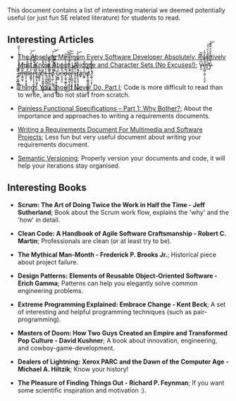 This document contains a list of interesting material we deemed potentially useful (or just fun SE related literature) for students to read.

## Interesting Articles
- [The Absolute Minimum Every Software Developer Absolutely, Positively Must Know About Unicode and Character Sets (No Excuses!)](https://www.joelonsoftware.com/2003/10/08/the-absolute-minimum-every-software-developer-absolutely-positively-must-know-about-unicode-and-character-sets-no-excuses/);
V̶̢̰͆͐̏͛̓͆̅è̵̯̲̰̺̣̼͈̠̜̯̝͙̩̓͒̅̔͒̑̾̚͘r̴̛͍͉̔̔̈̏̅͂̉̾̏̈́͒̕͝y̴̰̾̌͗̈́̀͋̄̈͒̿̍͊͝ ̵̡̢̞̝̪̘̼̜̬͙͈͊͆̅̚͘i̶͇̦͕̞͓̼̪̠̦̜̘̎̈́͋̾̄̀̈́͐̈́͛́̔̃̅̚m̶̡̛̻͖̝͌͆̀̉͠p̴̧̛̹̮͓͈̫̭͎̟̹̐̌͌͒̂̅̂̈͠o̷͈͇͍̥͛̑̈́͛̀̔̓̈́̋̍̈́͝r̶̡̧̧͎͙͔̬̺͔̞͕̳̔̆̿͌̿͆̑̿͘ͅͅt̷͚̻̙̟̺̮̬͙̄̄̒̌̊a̸̮͇̙̭̓̀̾̚n̵̢̧̥̩̳̲̭̠̪̼͚̠̟͊̏̈́̀̽͌̓̓͊t̶̡̞͖̰̟͚̹͍̮͓̻̓́̓̈́̀̔̈ ̶̡͕͈͎̤̬̼̞̊̈́͊̏̄̇̀̔̓̚t̵̨̛̥͚̺͓̣̘̣̫͚̻̒̀͆͐̽̔̏͑̔o̸̢͙̰̠̣͕̺̜̓̆͋̃̈́͆̔̿̂͑̍̚͝͝ ̴̨̥͓͓̪̥̦̭̙̞̱͎̳͇́̃͑̄̽͆͌̿̅̅͘̕͝ụ̵̮͇̲̊̉̀ṉ̷̯͉̱̹̼͛̑̅͐̏̔͘d̶̨͙̺̘̱͇̤͉̮̲͔̤͌̐͐̽́̾͛̈̅͐͘͘͜͝͝͠ę̷̮̰̟͖͓̫͙͒͋̑͌̉̎̃̒̈́͆̚͠r̴̢̢͇̲͔̖͎̟̥̙̃̌̎̃͜͝ś̵̗̼̮̞̪͍̮̝̖̖̈̆͐͐̈́̈́̑̓͜ţ̸̛͎̥͉̗̗͍̟̜̪̓̈̓̽̏̎̈́̎͛́̐̕͜͝á̷̦͔͙n̵͍͇̒͛͊̆͌̅̌͘d̸̢͈̯͚͇͖̲̪̗͚̹̝̺̩̿̽̀͝.̷̘̳̹͔͔̙̓̀͊̽̑͆͗͊ͅ!

- [Things You Should Never Do, Part I](https://www.joelonsoftware.com/2000/04/06/things-you-should-never-do-part-i/);
Code is more difficult to read than to write, and do not start from scratch.

- [Painless Functional Specifications – Part 1: Why Bother?](https://www.joelonsoftware.com/2000/10/02/painless-functional-specifications-part-1-why-bother/);
About the importance and approaches to writing a requirements documents.

- [Writing a Requirements Document For Multimedia and Software Projects](http://www.cdl.edu/uploads/Qd/S6/QdS615B1DcnwRZlnSuTDnQ/writing-requirements.pdf);
Less fun but very useful document about writing your requirements document.

- [Semantic Versioning](http://semver.org/);
Properly version your documents and code, it will help your iterations stay organised.

## Interesting Books
- **Scrum: The Art of Doing Twice the Work in Half the Time - Jeff Sutherland**;
Book about the Scrum work flow, explains the 'why' and the 'how' in detail.

- **Clean Code: A Handbook of Agile Software Craftsmanship - Robert C. Martin**;
Professionals are clean (or at least try to be).

- **The Mythical Man-Month - Frederick P. Brooks Jr.**;
Historical piece about project failure.

- **Design Patterns: Elements of Reusable Object-Oriented Software - Erich Gamma**;
Patterns can help you elegantly solve common engineering problems.

- **Extreme Programming Explained: Embrace Change - Kent Beck**;
A set of interesting and helpful programming techniques (such as pair-programming).

- **Masters of Doom: How Two Guys Created an Empire and Transformed Pop Culture - David Kushner**;
A book about innovation, engineering, and cowboy-game-development.

- **Dealers of Lightning: Xerox PARC and the Dawn of the Computer Age - Michael A. Hiltzik**;
Know your history!

- **The Pleasure of Finding Things Out - Richard P. Feynman**;
If you want some scientific inspiration and motivation :).
